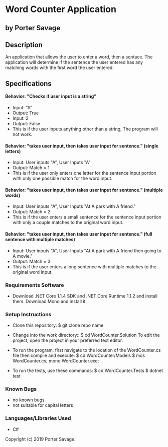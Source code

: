 # Word Counter Application
## by Porter Savage

## Description
An application that allows the user to enter a word, then a sentace. The application will determine if the sentence the user entered has any matching words with the first word the user entered.

## Specifications

#### Behavior: "Checks if user input is a string"
* Input: "A"
* Output: True
* Input: 2
* Output: False
* This is if the user inputs anything other than a string, The program will not work.

#### Behavior: "takes user input, then takes user input for sentence." (single letters)
* Input: User inputs "A", User Inputs "A"
* Output: Match = 1
* This is if the user only enters one letter for the sentence input portion with only one possible match for the word input.

#### Behavior: "takes user input, then takes user input for sentence." (multiple words)
* Input: User inputs "A", User Inputs "At A park with A friend."
* Output: Match = 2
* This is if the user enters a small sentence for the sentence input portion with only a couple matches to the original word input.

#### Behavior: "takes user input, then takes user input for sentence." (full sentence with multiple matches)
* Input: User inputs "A", User Inputs "At A park with A friend then going to A movie." 
* Output: Match = 3
* This is if the user enters a long sentence with multiple matches to the original word input.

### Requirements Software

* Download .NET Core 1.1.4 SDK and .NET Core Runtime 1.1.2 and install them. Download Mono and install it.

### Setup Instructions
* Clone this repository: $ git clone repo name
* Change into the work directory:: $ cd WordCounter.Solution
To edit the project, open the project in your preferred text editor.

* To run the program, first navigate to the location of the WordCounter.cs file     then compile and execute: $ cd WordCounter/Models $ mcs WordCounter.cs; mono        WordCounter.exe;

* To run the tests, use these commands: $ cd WordCounter.Tests $ dotnet test

### Known Bugs
* no known bugs
* not suitable for capital letters

### Languages/Libraries Used
* C#



Copyright (c) 2019 Porter Savage.
